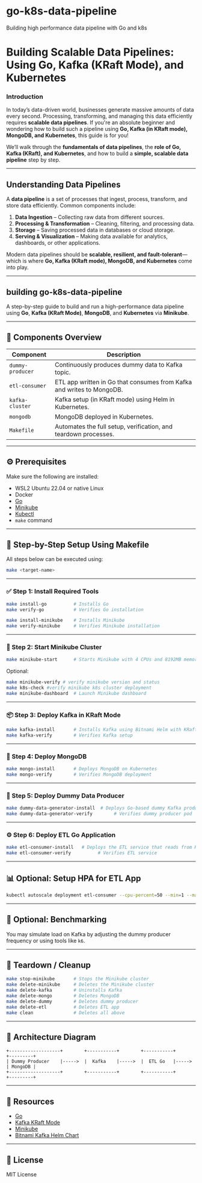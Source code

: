 # go-k8s-data-pipeline
Building high performance data pipeline with Go and k8s

# Building Scalable Data Pipelines: Using Go, Kafka (KRaft Mode), and Kubernetes

### Introduction

In today’s data-driven world, businesses generate massive amounts of data every second. Processing, transforming, and managing this data efficiently requires **scalable data pipelines**. If you're an absolute beginner and wondering how to build such a pipeline using **Go, Kafka (in KRaft mode), MongoDB, and Kubernetes**, this guide is for you!

We’ll walk through the **fundamentals of data pipelines**, the **role of Go, Kafka (KRaft), and Kubernetes**, and how to build a **simple, scalable data pipeline** step by step.

---

## Understanding Data Pipelines

A **data pipeline** is a set of processes that ingest, process, transform, and store data efficiently. Common components include:

1. **Data Ingestion** – Collecting raw data from different sources.
2. **Processing & Transformation** – Cleaning, filtering, and processing data.
3. **Storage** – Saving processed data in databases or cloud storage.
4. **Serving & Visualization** – Making data available for analytics, dashboards, or other applications.

Modern data pipelines should be **scalable, resilient, and fault-tolerant**—which is where **Go, Kafka (KRaft mode), MongoDB, and Kubernetes** come into play.

---

## building go-k8s-data-pipeline

A step-by-step guide to build and run a high-performance data pipeline using **Go**, **Kafka (KRaft Mode)**, **MongoDB**, and **Kubernetes** via **Minikube**.

---

## 🧱 Components Overview

| Component        | Description |
|------------------|-------------|
| `dummy-producer` | Continuously produces dummy data to Kafka topic. |
| `etl-consumer` | ETL app written in Go that consumes from Kafka and writes to MongoDB. |
| `kafka-cluster`  | Kafka setup (in KRaft mode) using Helm in Kubernetes. |
| `mongodb`        | MongoDB deployed in Kubernetes. |
| `Makefile`       | Automates the full setup, verification, and teardown processes. |

---

## ⚙️ Prerequisites

Make sure the following are installed:

- WSL2 Ubuntu 22.04 or native Linux
- Docker
- [Go](https://go.dev/dl/)
- [Minikube](https://minikube.sigs.k8s.io/docs/)
- [Kubectl](https://kubernetes.io/docs/tasks/tools/)
- `make` command

---

## 🚀 Step-by-Step Setup Using Makefile

All steps below can be executed using:

```bash
make <target-name>
```

---

### ✅ Step 1: Install Required Tools

```bash
make install-go          # Installs Go
make verify-go           # Verifies Go installation

make install-minikube    # Installs Minikube
make verify-minikube     # Verifies Minikube installation
```

---

### 🚀 Step 2: Start Minikube Cluster

```bash
make minikube-start      # Starts Minikube with 4 CPUs and 8192MB memory
```

Optional:

```bash
make minikube-verify # verify minikube version and status
make k8s-check #verify minikube k8s cluster deployment
make minikube-dashboard  # Launch Minikube dashboard

```

---

### 📦 Step 3: Deploy Kafka in KRaft Mode

```bash
make kafka-install       # Installs Kafka using Bitnami Helm with KRaft mode
make kafka-verify        # Verifies Kafka setup
```

---

### 🍃 Step 4: Deploy MongoDB

```bash
make mongo-install       # Deploys MongoDB on Kubernetes
make mongo-verify        # Verifies MongoDB deployment
```

---

### 💾 Step 5: Deploy Dummy Data Producer

```bash
make dummy-data-generator-install  # Deploys Go-based dummy Kafka producer
make dummy-data-generator-verify        # Verifies dummy producer pod
```

---

### ⚙️ Step 6: Deploy ETL Go Application

```bash
make etl-consumer-install   # Deploys the ETL service that reads from Kafka and writes to MongoDB
make etl-consumer-verify          # Verifies ETL service
```


---

## 📊 Optional: Setup HPA for ETL App

```bash
kubectl autoscale deployment etl-consumer --cpu-percent=50 --min=1 --max=10
```

---

## 🧪 Optional: Benchmarking

You may simulate load on Kafka by adjusting the dummy producer frequency or using tools like `k6`.

---

## 🧹 Teardown / Cleanup

```bash
make stop-minikube       # Stops the Minikube cluster
make delete-minikube     # Deletes the Minikube cluster
make delete-kafka        # Uninstalls Kafka
make delete-mongo        # Deletes MongoDB
make delete-dummy        # Deletes dummy producer
make delete-etl          # Deletes ETL app
make clean               # Deletes all above
```

---

## 🧠 Architecture Diagram

```
+-------------------+        +-----------+        +-----------+        +---------+
| Dummy Producer    |----->  |  Kafka    |----->  |  ETL Go   |----->  | MongoDB |
+-------------------+        +-----------+        +-----------+        +---------+
```

---

## 📎 Resources

- [Go](https://go.dev/)
- [Kafka KRaft Mode](https://kafka.apache.org/documentation/#kraft)
- [Minikube](https://minikube.sigs.k8s.io/docs/)
- [Bitnami Kafka Helm Chart](https://bitnami.com/stack/kafka/helm)

---

## 📝 License

MIT License

